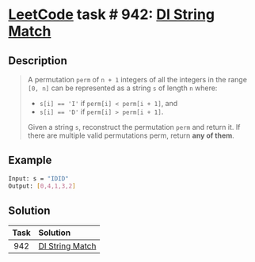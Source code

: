 # [LeetCode][leetcode] task # 942: [DI String Match][task]

Description
-----------

> A permutation `perm` of `n + 1` integers of all the integers in the range `[0, n]`
> can be represented as a string `s` of length `n` where:
> * `s[i] == 'I'` if `perm[i] < perm[i + 1]`, and
> * `s[i] == 'D'` if `perm[i] > perm[i + 1]`.
>
> Given a string `s`, reconstruct the permutation `perm` and return it.
> If there are multiple valid permutations perm, return **any of them**.

Example
-------

```sh
Input: s = "IDID"
Output: [0,4,1,3,2]
```

Solution
--------

| Task | Solution                    |
|:----:|:----------------------------|
| 942  | [DI String Match][solution] |


[leetcode]: <http://leetcode.com/>
[task]: <https://leetcode.com/problems/di-string-match/>
[solution]: <https://github.com/wellaxis/praxis-leetcode/blob/main/src/main/java/com/witalis/praxis/leetcode/task/h10/p942/option/Practice.java>
